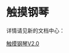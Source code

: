 # 触摸钢琴

详情请见新的文档中心：

[触摸钢琴V2.0](https://emakefun.github.io/emakefun-docsify/#/zh-cn/ph2.0_sensors/base_input_module/touch_piano/touch_piano)
